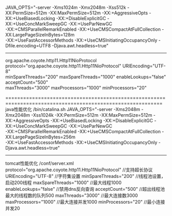 JAVA_OPTS="-server -Xms1024m -Xmx2048m -Xss512k -XX:PermSize=512m -XX:MaxPermSize=512m -XX:+AggressiveOpts 
-XX:+UseBiasedLocking 
-XX:+DisableExplicitGC 
-XX:+UseConcMarkSweepGC 
-XX:+UseParNewGC  
-XX:+CMSParallelRemarkEnabled 
-XX:+UseCMSCompactAtFullCollection 
-XX:LargePageSizeInBytes=128m  
-XX:+UseFastAccessorMethods 
-XX:+UseCMSInitiatingOccupancyOnly 
-Dfile.encoding=UTF8 
-Djava.awt.headless=true"

-------------------------------------
org.apache.coyote.http11.Http11NioProtocol
protocol="org.apache.coyote.http11.Http11NioProtocol"
URIEncoding="UTF-8"  
minSpareThreads="200" 
maxSpareThreads="1000"
enableLookups="false" 
acceptCount="500"   
maxThreads="3000"
maxProcessors="1000" 
minProcessors="20"              

===========================================================================================================
java性能优化 /bin/catalina.sh
JAVA_OPTS="-server -Xms2048m -Xmx2048m -Xss1024k -XX:PermSize=512m 
-XX:MaxPermSize=512m -XX:+AggressiveOpts 
-XX:+UseBiasedLocking 
-XX:+DisableExplicitGC 
-XX:+UseConcMarkSweepGC 
-XX:+UseParNewGC  
-XX:+CMSParallelRemarkEnabled 
-XX:+UseCMSCompactAtFullCollection 
-XX:LargePageSizeInBytes=256m  
-XX:+UseFastAccessorMethods 
-XX:+UseCMSInitiatingOccupancyOnly 
-Djava.awt.headless=true"

-------------------------------------
tomcat性能优化 /conf/server.xml
protocol="org.apache.coyote.http11.Http11NioProtocol"                  //支持超长协议
URIEncoding="UTF-8"  												//字符集设置
minSpareThreads="200" 					//线程池设置，启动200线程
maxSpareThreads="1000"					//最大线程1000
enableLookups="false" 					//禁用dns反向查询
acceptCount="500"   					//超出线程池最大的线程数的队列500
maxThreads="3000"						//最大连接数3000
maxProcessors="1000" 					//最大连接并发1000
minProcessors="20"                       //最小连接并发20   